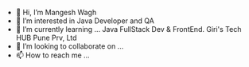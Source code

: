 - 👋 Hi, I’m Mangesh Wagh
- 👀 I’m interested in Java Developer and QA
- 🌱 I’m currently learning ... Java FullStack Dev & FrontEnd. Giri's Tech HUB Pune Prv, Ltd
- 💞️ I’m looking to collaborate on ...
- 📫 How to reach me ...

<!---
Mangeshuwagh/Mangeshuwagh is a ✨ special ✨ repository because its `README.md` (this file) appears on your GitHub profile.
You can click the Preview link to take a look at your changes.
--->
